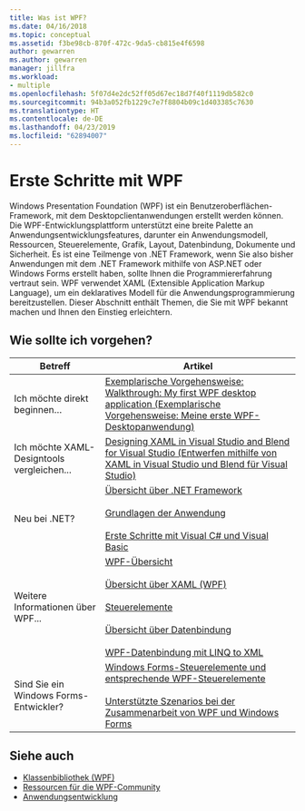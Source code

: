 ```yaml
---
title: Was ist WPF?
ms.date: 04/16/2018
ms.topic: conceptual
ms.assetid: f3be98cb-870f-472c-9da5-cb815e4f6598
author: gewarren
ms.author: gewarren
manager: jillfra
ms.workload:
- multiple
ms.openlocfilehash: 5f07d4e2dc52ff05d67ec18d7f40f1119db582c0
ms.sourcegitcommit: 94b3a052fb1229c7e7f8804b09c1d403385c7630
ms.translationtype: HT
ms.contentlocale: de-DE
ms.lasthandoff: 04/23/2019
ms.locfileid: "62894007"
---
```

# <a name="get-started-with-wpf"></a>Erste Schritte mit WPF

Windows Presentation Foundation (WPF) ist ein Benutzeroberflächen-Framework, mit dem Desktopclientanwendungen erstellt werden können. Die WPF-Entwicklungsplattform unterstützt eine breite Palette an Anwendungsentwicklungsfeatures, darunter ein Anwendungsmodell, Ressourcen, Steuerelemente, Grafik, Layout, Datenbindung, Dokumente und Sicherheit. Es ist eine Teilmenge von .NET Framework, wenn Sie also bisher Anwendungen mit dem .NET Framework mithilfe von ASP.NET oder Windows Forms erstellt haben, sollte Ihnen die Programmiererfahrung vertraut sein. WPF verwendet XAML (Extensible Application Markup Language), um ein deklaratives Modell für die Anwendungsprogrammierung bereitzustellen. Dieser Abschnitt enthält Themen, die Sie mit WPF bekannt machen und Ihnen den Einstieg erleichtern.

## <a name="where-should-i-start"></a>Wie sollte ich vorgehen?

|Betreff|Artikel|
|-|-|
|Ich möchte direkt beginnen…|[Exemplarische Vorgehensweise: Walkthrough: My first WPF desktop application (Exemplarische Vorgehensweise: Meine erste WPF-Desktopanwendung)](/dotnet/framework/wpf/getting-started/walkthrough-my-first-wpf-desktop-application)|
|Ich möchte XAML-Designtools vergleichen...|[Designing XAML in Visual Studio and Blend for Visual Studio (Entwerfen mithilfe von XAML in Visual Studio und Blend für Visual Studio)](../designers/designing-xaml-in-visual-studio.md)|
|Neu bei .NET?|[Übersicht über .NET Framework](/dotnet/framework/get-started/overview)<br /><br /> [Grundlagen der Anwendung](/dotnet/standard/application-essentials)<br /><br /> [Erste Schritte mit Visual C# und Visual Basic](../ide/quickstart-visual-basic-console.md)|
|Weitere Informationen über WPF...|[WPF-Übersicht](../designers/introduction-to-wpf.md)<br /><br /> [Übersicht über XAML (WPF)](/dotnet/framework/wpf/advanced/xaml-overview-wpf)<br /><br /> [Steuerelemente](/dotnet/framework/wpf/controls/)<br /><br /> [Übersicht über Datenbindung](/dotnet/framework/wpf/data/data-binding-overview)<br /><br /> [WPF-Datenbindung mit LINQ to XML](../designers/wpf-data-binding-with-linq-to-xml-overview.md)|
|Sind Sie ein Windows Forms-Entwickler?|[Windows Forms-Steuerelemente und entsprechende WPF-Steuerelemente](/dotnet/framework/wpf/advanced/windows-forms-controls-and-equivalent-wpf-controls)<br /><br /> [Unterstützte Szenarios bei der Zusammenarbeit von WPF und Windows Forms](/dotnet/framework/wpf/advanced/wpf-and-windows-forms-interoperation)|

## <a name="see-also"></a>Siehe auch

- [Klassenbibliothek (WPF)](/dotnet/framework/wpf/class-library-wpf)
- [Ressourcen für die WPF-Community](/dotnet/framework/wpf/getting-started/community-feedback)
- [Anwendungsentwicklung](/dotnet/framework/wpf/app-development/index)
